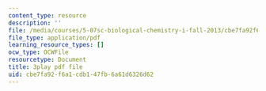 ```yaml
---
content_type: resource
description: ''
file: /media/courses/5-07sc-biological-chemistry-i-fall-2013/cbe7fa92f6a1cdb147fb6a61d6326d62_taCtV7gVKdI.pdf
file_type: application/pdf
learning_resource_types: []
ocw_type: OCWFile
resourcetype: Document
title: 3play pdf file
uid: cbe7fa92-f6a1-cdb1-47fb-6a61d6326d62
---
```

